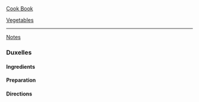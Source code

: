 [Cook Book]()  

[Vegetables]()  

-----  

[Notes]()  

### Duxelles    

#### Ingredients  



#### Preparation   



#### Directions  
